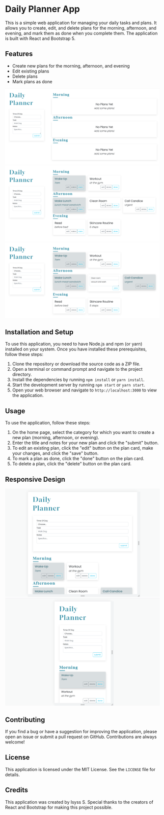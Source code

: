 # Daily Planner App

This is a simple web application for managing your daily tasks and plans. It allows you to create, edit, and delete plans for the morning, afternoon, and evening, and mark them as done when you complete them. The application is built with React and Bootstrap 5.

## Features
- Create new plans for the morning, afternoon, and evening
- Edit existing plans
- Delete plans
- Mark plans as done

![Screenshot of daily planner app](public/Ss.DailyPlanner.1.png "Daily Planner App")
![Screenshot of daily planner app](public/Ss.DailyPlanner.2.png "Daily Planner App")
![Screenshot of daily planner app](public/Ss.DailyPlanner.3.png "Daily Planner App")


## Installation and Setup
To use this application, you need to have Node.js and npm (or yarn) installed on your system. Once you have installed these prerequisites, follow these steps:

1. Clone the repository or download the source code as a ZIP file.
2. Open a terminal or command prompt and navigate to the project directory.
3. Install the dependencies by running `npm install` or `yarn install`.
4. Start the development server by running `npm start` or `yarn start`.
5. Open your web browser and navigate to `http://localhost:3000` to view the application.

## Usage
To use the application, follow these steps:

1. On the home page, select the category for which you want to create a new plan (morning, afternoon, or evening).
2. Enter the title and notes for your new plan and click the "submit" button.
3. To edit an existing plan, click the "edit" button on the plan card, make your changes, and click the "save" button.
4. To mark a plan as done, click the "done" button on the plan card.
5. To delete a plan, click the "delete" button on the plan card.

## Responsive Design
![Screenshot of daily planner app](public/Ss.DailyPlanner.5.png "Daily Planner App")
![Screenshot of daily planner app](public/Ss.DailyPlanner.4.png "Daily Planner App")

## Contributing
If you find a bug or have a suggestion for improving the application, please open an issue or submit a pull request on GitHub. Contributions are always welcome!

## License
This application is licensed under the MIT License. See the `LICENSE` file for details.

## Credits
This application was created by Isyss S. Special thanks to the creators of React and Bootstrap for making this project possible.

